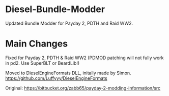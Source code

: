 # Diesel-Bundle-Modder

Updated Bundle Modder for Payday 2, PDTH and Raid WW2.

# Main Changes

Fixed for Payday 2, PDTH & Raid WW2 (PDMOD patching will not fully work in pd2. Use SuperBLT or BeardLib!)

Moved to DieselEngineFormats DLL, initally made by Simon. https://github.com/Luffyyy/DieselEngineFormats

Original: https://bitbucket.org/zabb65/payday-2-modding-information/src
